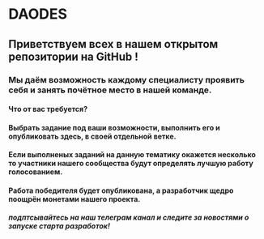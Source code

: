 # DAODES
## Приветствуем всех в нашем открытом репозитории на GitHub !
### Мы даём возможность каждому специалисту проявить себя и занять почётное место в нашей команде.
#### Что от вас требуется? 
#### Выбрать задание под ваши возможности, выполнить его и опубликовать здесь, в своей отдельной ветке. 
#### Если выполненых заданий на данную тематику окажется несколько то участники нашего сообщества будут определять лучшую работу голосованием. 
#### Работа победителя будет опубликована, а разработчик щедро поощрён монетами нашего проекта.

##### подптсывайтесь на наш телеграм канал и следите за новостями о запуске старта разработок!
